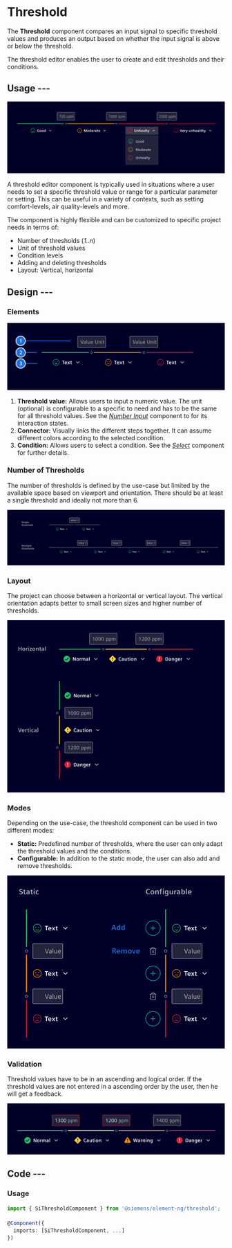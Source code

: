 # Threshold

The **Threshold** component compares an input signal to specific threshold
values and produces an output based on whether the input signal is above or
below the threshold.

The threshold editor enables the user to create and edit thresholds and their
conditions.

## Usage ---

![Threshold](images/threshold.png)

A threshold editor component is typically used in situations where a user needs
to set a specific threshold value or range for a particular parameter or setting.
This can be useful in a variety of contexts, such as setting comfort-levels, air
quality-levels and more.

The component is highly flexible and can be customized to specific project needs
in terms of:

- Number of thresholds (*1..n*)
- Unit of threshold values
- Condition levels
- Adding and deleting thresholds
- Layout: Vertical, horizontal

## Design ---

### Elements

![Threshold Elements](images/threshold-usage-specification.png)

1. **Threshold value:** Allows users to input a numeric value. The unit
   (optional) is configurable to a specific to need and has to be the same for
   all threshold values. See the [*Number Input*](../forms-inputs/number-input.md)
   component to for its interaction states.
2. **Connector:** Visually links the different steps together. It can assume
   different colors according to the selected condition.
3. **Condition:** Allows users to select a condition. See the [*Select*](../forms-inputs/select.md)
   component for further details.

### Number of Thresholds

The number of thresholds is defined by the use-case but limited by the available
space based on viewport and orientation. There should be at least a single
threshold and ideally not more than 6.

![Number of Thresholds](images/threshold-usage-number.png)

### Layout

The project can choose between a horizontal or vertical layout. The vertical
orientation adapts better to small screen sizes and higher number of thresholds.

![Threshold Layout](images/threshold-usage-layout.png)

### Modes

Depending on the use-case, the threshold component can be used in two different
modes:

- **Static:** Predefined number of thresholds, where the user can only adapt
  the threshold values and the conditions.
- **Configurable:** In addition to the static mode, the user can also add and
  remove thresholds.

![Threshold Modes](images/threshold-usage-configuration.png)

### Validation

Threshold values have to be in an ascending and logical order. If the threshold
values are not entered in a ascending order by the user, then he will get a
feedback.

![Threshold Validation](images/threshold-usage-validation.png)

## Code ---

### Usage

```ts
import { SiThresholdComponent } from '@siemens/element-ng/threshold';

@Component({
  imports: [SiThresholdComponent, ...]
})
```

<si-docs-component example="si-threshold/si-threshold"></si-docs-component>

<si-docs-api component="SiThresholdComponent"></si-docs-api>

<si-docs-types></si-docs-types>
